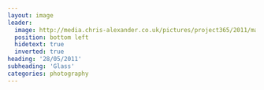 ```yaml
---
layout: image
leader:
  image: http://media.chris-alexander.co.uk/pictures/project365/2011/may/28/280511.jpg
  position: bottom left
  hidetext: true
  inverted: true
heading: '28/05/2011'
subheading: 'Glass'
categories: photography
---
```

